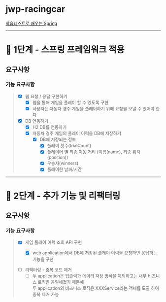 # jwp-racingcar
[학습테스트로 배우는 Spring](https://edu.nextstep.camp/c/X1pbG30l)

---



# 🚀 1단계 - 스프링 프레임워크 적용

## 요구사항
### 기능 요구사항 
> - [X] 웹 요청 / 응답 구현하기
>   - [X] 웹을 통해 게임을 플레이 할 수 있도록 구현
>   - [X] 사용자는 자동차 경주 게임을 플레이하기 위해 요청을 보낼 수 있어야 한다
> 
> - [X] DB 연동하기 
>    - [X] H2 DB를 연동하기
>    - [X] 자동차 경주 게임의 플레이 이력을 DB에 저장하기
>       - [X] DB에 저장되는 정보 
>           - [X] 플레이 횟수(trialCount)
>           - [X] 플레이어 별 최종 이동 거리 (이름(name), 최종 위치(position))
>           - [X] 우승자(winners)
>           - [X] 플레이한 날짜/시간



---


# 🚀 2단계 - 추가 기능 및 리팩터링 

## 요구사항
### 기능 요구사항
> - [X] 게임 플레이 이력 조회 API 구현   
>   - [X] web application에서 DB에 저장된 플레이 이력을 요청하면 응답하는 기능을 구현
>
> 
> - [ ] 리팩터링 - 중복 코드 제거
>   - [ ] 두 application은 입출력과 데이터 저장 방식을 제외하고는 내부 비즈니스 로직은 동일해졌기 때문에   
      두 application의 비즈니스 로직은 XXXService라는 객체를 도출 하여 중복 제거 가능



